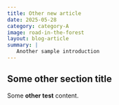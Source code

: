 ```yaml
---
title: Other new article
date: 2025-05-28
category: category-A
image: road-in-the-forest
layout: blog-article
summary: |
   Another sample introduction
---
```



## Some other section title

Some **other test** content.
